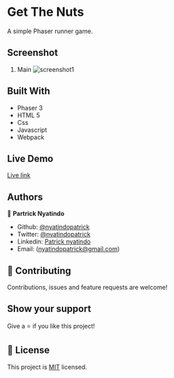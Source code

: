 # Get The Nuts

A simple Phaser runner game.

## Screenshot

1. Main
   ![screenshot1](https://user-images.githubusercontent.com/48393059/97079006-2400bc00-15f9-11eb-85e8-423c352ff2eb.png)

## Built With

- Phaser 3
- HTML 5
- Css
- Javascript
- Webpack

## Live Demo

[Live link](https://rawcdn.githack.com/nyatindopatrick/get-the-nuts/0314982f9aaf42eedb6d4a990759c884250316a1/dist/index.html)

## Authors

👤 **Partrick Nyatindo**

- Github: [@nyatindopatrick](https://github.com/nyatindopatrick)
- Twitter: [@nyatindopatrick](https://twitter.com/nyatindopatrick)
- Linkedin: [Patrick nyatindo](https://www.linkedin.com/in/nyatindopatrick/)
- Email: (nyatindopatrick@gmail.com)

## 🤝 Contributing

Contributions, issues and feature requests are welcome!

## Show your support

Give a ⭐️ if you like this project!

## 📝 License

This project is [MIT](./LICENSE) licensed.
